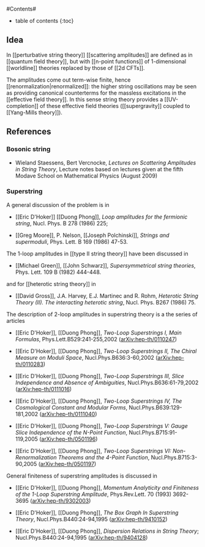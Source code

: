 
#Contents#
* table of contents
{:toc}

## Idea

In [[perturbative string theory]] [[scattering amplitudes]] are defined as in [[quantum field theory]], but with [[n-point functions]] of 1-dimensional [[worldline]] theories replaced by those of [[2d CFTs]]. 

The amplitudes come out term-wise finite, hence [[renormalization|renormalized]]: the higher string oscillations may be seen as providing canonical counterterms for the massless excitations in the [[effective field theory]]. In this sense string theory provides a [[UV-completion]] of these effective field theories ([[supergravity]] coupled to [[Yang-Mills theory]]).

## References

### Bosonic string

* Wieland Staessens, Bert Vercnocke, _Lectures on Scattering Amplitudes in String Theory_, Lecture notes based on lectures given at the fifth Modave School on Mathematical Physics (August 2009)

### Superstring

A general discussion of the problem is in 

* [[Eric D'Hoker]] [[Duong Phong]], _Loop amplitudes for the fermionic string_, Nucl. Phys. B 278 (1986) 225;

* [[Greg Moore]], P. Nelson, [[Joseph Polchinski]], _Strings and supermoduli_, Phys. Lett. B 169 (1986) 47-53.

The 1-loop amplitudes in [[type II string theory]] have been discussed in 

* [[Michael Green]], [[John Schwarz]], _Supersymmetrical string theories_, Phys. Lett. 109 B (1982) 444-448.

and for [[heterotic string theory]] in 

* [[David Gross]], J.A. Harvey, E.J. Martinec and R. Rohm, _Heterotic String Theory (II). The interacting heterotic string_, Nucl. Phys. B267 (1986) 75.

The description of 2-loop amplitudes in superstring theory is a the series of articles

* [[Eric D'Hoker]], [[Duong Phong]], _Two-Loop Superstrings I, Main Formulas_, Phys.Lett.B529:241-255,2002 ([arXiv:hep-th/0110247](http://arxiv.org/abs/hep-th/0110247))

* [[Eric D'Hoker]], [[Duong Phong]], _Two-Loop Superstrings II, The Chiral Measure on Moduli Space_, Nucl.Phys.B636:3-60,2002 ([arXiv:hep-th/0110283](http://arxiv.org/abs/hep-th/0110283))

* [[Eric D'Hoker]], [[Duong Phong]], _Two-Loop Superstrings III, Slice Independence and Absence of Ambiguities_, Nucl.Phys.B636:61-79,2002 ([arXiv:hep-th/0111016](http://arxiv.org/abs/hep-th/0111016))

* [[Eric D'Hoker]], [[Duong Phong]], _Two-Loop Superstrings IV, The Cosmological Constant and Modular Forms_, Nucl.Phys.B639:129-181,2002 ([arXiv:hep-th/0111040](http://arxiv.org/abs/hep-th/0111040))

* [[Eric D'Hoker]], [[Duong Phong]], _Two-Loop Superstrings V: Gauge Slice Independence of the N-Point Function_,  	Nucl.Phys.B715:91-119,2005 ([arXiv:hep-th/0501196](http://arxiv.org/abs/hep-th/0501196))

* [[Eric D'Hoker]], [[Duong Phong]], _Two-Loop Superstrings VI: Non-Renormalization Theorems and the 4-Point Function_,  	Nucl.Phys.B715:3-90,2005 ([arXiv:hep-th/0501197](http://arxiv.org/abs/hep-th/0501197))


General finiteness of superstring amplitudes is discussed in 

* [[Eric D'Hoker]], [[Duong Phong]], _Momentum Analyticity and Finiteness of the 1-Loop Superstring Amplitude_,  	Phys.Rev.Lett. 70 (1993) 3692-3695 ([arXiv:hep-th/9302003](http://arxiv.org/abs/hep-th/9302003))

* [[Eric D'Hoker]], [[Duong Phong]], _The Box Graph In Superstring Theory_, Nucl.Phys.B440:24-94,1995 ([arXiv:hep-th/9410152](http://arxiv.org/abs/hep-th/9410152))

* [[Eric D'Hoker]], [[Duong Phong]], _Dispersion Relations in String Theory_; Nucl.Phys.B440:24-94,1995 ([arXiv:hep-th/9404128](http://arxiv.org/abs/hep-th/9404128))
